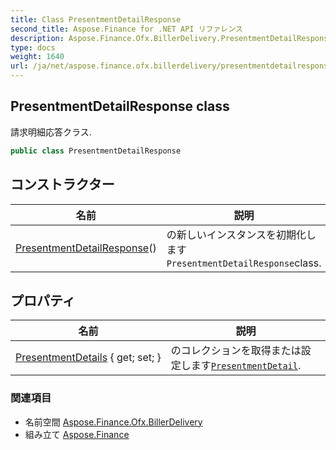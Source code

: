 ```yaml
---
title: Class PresentmentDetailResponse
second_title: Aspose.Finance for .NET API リファレンス
description: Aspose.Finance.Ofx.BillerDelivery.PresentmentDetailResponse クラス. 請求明細応答クラス.
type: docs
weight: 1640
url: /ja/net/aspose.finance.ofx.billerdelivery/presentmentdetailresponse/
---
```

## PresentmentDetailResponse class

請求明細応答クラス.

```csharp
public class PresentmentDetailResponse
```

## コンストラクター

| 名前 | 説明 |
| --- | --- |
| [PresentmentDetailResponse](presentmentdetailresponse/)() | の新しいインスタンスを初期化します`PresentmentDetailResponse`class. |

## プロパティ

| 名前 | 説明 |
| --- | --- |
| [PresentmentDetails](../../aspose.finance.ofx.billerdelivery/presentmentdetailresponse/presentmentdetails/) { get; set; } | のコレクションを取得または設定します[`PresentmentDetail`](../presentmentdetail/). |

### 関連項目

* 名前空間 [Aspose.Finance.Ofx.BillerDelivery](../../aspose.finance.ofx.billerdelivery/)
* 組み立て [Aspose.Finance](../../)


